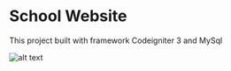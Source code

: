 # School Website

This project built with framework Codeigniter 3 and MySql

![alt text](https://github.com/tegarpratama/school-website/blob/master/capture.png?raw=true) 
